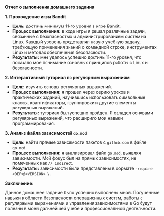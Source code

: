 **Отчет о выполнении домашнего задания**

**1. Прохождение игры Bandit**

- **Цель:** достичь минимум 11-го уровня в игре Bandit.
- **Процесс выполнения:** в ходе игры я решал различные задачи, связанные с безопасностью и администрированием систем на Linux. Каждый уровень представлял новую учебную задачу, требующую применения знаний о командной строке, инструментах Linux и методах обеспечения безопасности.
- **Результаты:** мне удалось успешно достичь 11-го уровня, что показало мое понимание основных принципов работы с Linux и безопасности.

**2. Интерактивный туториал по регулярным выражениям**

- **Цель:** изучить основы регулярных выражений.
- **Процесс выполнения:** я прошел через серию уроков и практических заданий, научившись использовать символьные классы, квантификаторы, группировки и другие элементы регулярных выражений.
- **Результаты:** туториал был успешно пройден. Я овладел основами регулярных выражений, что расширило мои навыки программирования.

**3. Анализ файла зависимостей `go.mod`**

- **Цель:** найти прямые зависимости пакетов с `github.com` в файле `go.mod`.
- **Процесс выполнения:** я анализировал файл `go.mod`, выявляя зависимости. Мой фокус был на прямых зависимостях, не помеченных как `// indirect`.
- **Результаты:** зависимости были представлены в формате `-require <DEP>@<VERSION> \`.

**Заключение:** 

Данное домашнее задание было успешно выполнено мной. Полученные навыки в области безопасности операционных систем, работы с регулярными выражениями и управления зависимостями в Go будут полезны в моей дальнейшей учебе и профессиональной деятельности.
